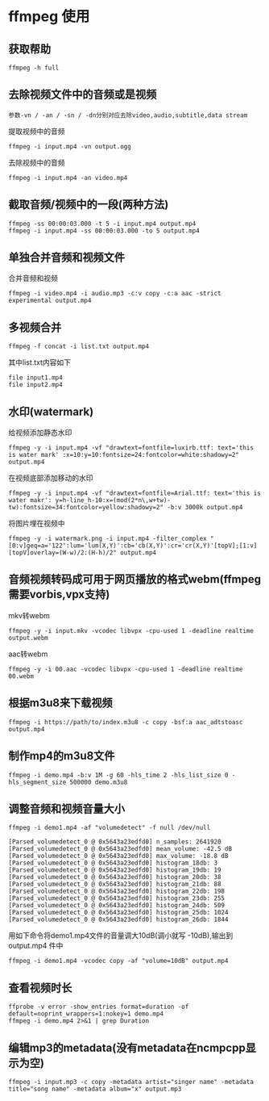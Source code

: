 # ffmpeg 使用

## 获取帮助

	ffmpeg -h full

## 去除视频文件中的音频或是视频

    参数-vn / -an / -sn / -dn分别对应去除video,audio,subtitle,data stream

提取视频中的音频

	ffmpeg -i input.mp4 -vn output.ogg

去除视频中的音频

	ffmpeg -i input.mp4 -an video.mp4

## 截取音频/视频中的一段(两种方法)

	ffmpeg -ss 00:00:03.000 -t 5 -i input.mp4 output.mp4
	ffmpeg -i input.mp4 -ss 00:00:03.000 -to 5 output.mp4

## 单独合并音频和视频文件

合并音频和视频

    ffmpeg -i video.mp4 -i audio.mp3 -c:v copy -c:a aac -strict experimental output.mp4

## 多视频合并

	ffmpeg -f concat -i list.txt output.mp4

其中list.txt内容如下

	file input1.mp4
	file input2.mp4

## 水印(watermark)

给视频添加静态水印

	ffmpeg -y -i input.mp4 -vf "drawtext=fontfile=luxirb.ttf: text='this is water mark' :x=10:y=10:fontsize=24:fontcolor=white:shadowy=2" output.mp4

在视频底部添加移动的水印

	ffmpeg -y -i input.mp4 -vf "drawtext=fontfile=Arial.ttf: text='this is water makr': y=h-line_h-10:x=(mod(2*n\,w+tw)-tw):fontsize=34:fontcolor=yellow:shadowy=2" -b:v 3000k output.mp4

将图片埋在视频中

	ffmpeg -y -i watermark.png -i input.mp4 -filter_complex "[0:v]geq=a='122':lum='lum(X,Y)':cb='cb(X,Y)':cr='cr(X,Y)'[topV];[1:v][topV]overlay=(W-w)/2:(H-h)/2" output.mp4

## 音频视频转码成可用于网页播放的格式webm(ffmpeg需要vorbis,vpx支持)

mkv转webm

	ffmpeg -y -i input.mkv -vcodec libvpx -cpu-used 1 -deadline realtime output.webm

aac转webm

	ffmpeg -y -i 00.aac -vcodec libvpx -cpu-used 1 -deadline realtime 00.webm

## 根据m3u8来下载视频

	ffmpeg -i https://path/to/index.m3u8 -c copy -bsf:a aac_adtstoasc output.mp4

## 制作mp4的m3u8文件

	ffmpeg -i demo.mp4 -b:v 1M -g 60 -hls_time 2 -hls_list_size 0 -hls_segment_size 500000 demo.m3u8

## 调整音频和视频音量大小

    ffmpeg -i demo1.mp4 -af "volumedetect" -f null /dev/null

    [Parsed_volumedetect_0 @ 0x5643a23edfd0] n_samples: 2641920
    [Parsed_volumedetect_0 @ 0x5643a23edfd0] mean_volume: -42.5 dB
    [Parsed_volumedetect_0 @ 0x5643a23edfd0] max_volume: -18.8 dB
    [Parsed_volumedetect_0 @ 0x5643a23edfd0] histogram_18db: 3
    [Parsed_volumedetect_0 @ 0x5643a23edfd0] histogram_19db: 19
    [Parsed_volumedetect_0 @ 0x5643a23edfd0] histogram_20db: 38
    [Parsed_volumedetect_0 @ 0x5643a23edfd0] histogram_21db: 88
    [Parsed_volumedetect_0 @ 0x5643a23edfd0] histogram_22db: 198
    [Parsed_volumedetect_0 @ 0x5643a23edfd0] histogram_23db: 255
    [Parsed_volumedetect_0 @ 0x5643a23edfd0] histogram_24db: 509
    [Parsed_volumedetect_0 @ 0x5643a23edfd0] histogram_25db: 1024
    [Parsed_volumedetect_0 @ 0x5643a23edfd0] histogram_26db: 1844

用如下命令将demo1.mp4文件的音量调大10dB(调小就写 -10dB),输出到output.mp4 件中

    ffmpeg -i demo1.mp4 -vcodec copy -af "volume=10dB" output.mp4

## 查看视频时长

    ffprobe -v error -show_entries format=duration -of default=noprint_wrappers=1:nokey=1 demo.mp4
    ffmpeg -i demo.mp4 2>&1 | grep Duration

## 编辑mp3的metadata(没有metadata在ncmpcpp显示为空)

    ffmpeg -i input.mp3 -c copy -metadata artist="singer name" -metadata title="song name" -metadata album="x" output.mp3
